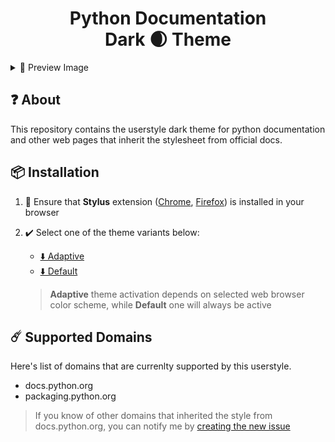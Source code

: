 <h1 align="center">
    Python Documentation<br>
    Dark 🌒 Theme
</h1>
<details align="center"><summary align="left">🎨 Preview Image</summary>
    <img src="./images/preview.png">
</details>

## ❓ About
This repository contains the userstyle dark theme for python documentation and other web pages that inherit the stylesheet from official docs.

## 📦 Installation
1. 🧩 Ensure that **Stylus** extension ([Chrome](https://chrome.google.com/webstore/detail/stylus/clngdbkpkpeebahjckkjfobafhncgmne), [Firefox](https://addons.mozilla.org/ru/firefox/addon/styl-us/)) is installed in your browser
2. ✔️ Select one of the theme variants below:
   - [⬇️ Adaptive][gh-raw-adaptive]
   - [⬇️ Default][gh-raw-default]

   > **Adaptive** theme activation depends on selected web browser color scheme, while **Default** one will always be active

## ☄️ Supported Domains
Here's list of domains that are currenlty supported by this userstyle.

- docs.python.org
- packaging.python.org

> If you know of other domains that inherited the style from docs.python.org, you can notify me by [creating the new issue](https://github.com/maximilionus/python_docs_dark/issues/new?labels=add%20to%20supported%20pages)


<!-- REFERENCE LINKS -->
[gh-raw-adaptive]: https://github.com/maximilionus/python_docs_dark/raw/master/python_docs_dark_adaptive.user.css (Raw adaptive theme)
[gh-raw-default]: https://github.com/maximilionus/python_docs_dark/raw/master/python_docs_dark.user.css (Raw default theme)
